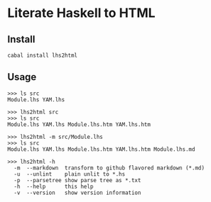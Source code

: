 Literate Haskell to HTML
========================

Install
-------

`cabal install lhs2html`

Usage
-----

    >>> ls src
    Module.lhs YAM.lhs

    >>> lhs2html src
    >>> ls src
    Module.lhs YAM.lhs Module.lhs.htm YAM.lhs.htm

    >>> lhs2html -m src/Module.lhs
    >>> ls src
    Module.lhs YAM.lhs Module.lhs.htm YAM.lhs.htm Module.lhs.md

    >>> lhs2html -h
      -m  --markdown  transform to github flavored markdown (*.md)
      -u  --unlint    plain unlit to *.hs
      -p  --parsetree show parse tree as *.txt
      -h  --help      this help
      -v  --version   show version information


